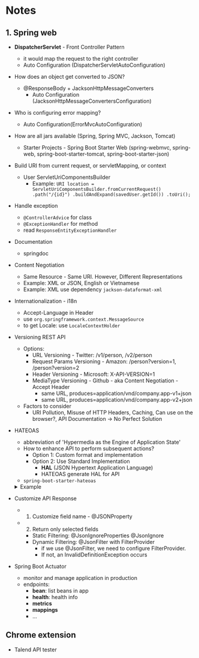 # Notes

## 1. Spring web
- **DispatcherServlet** - Front Controller Pattern
    - it would map the request to the right controller
    - Auto Configuration (DispatcherServletAutoConfiguration)

- How does an object get converted to JSON?
  - @ResponseBody + JacksonHttpMessageConverters
    - Auto Configuration (JacksonHttpMessageConvertersConfiguration)

- Who is configuring error mapping?
  - Auto Configuration(ErrorMvcAutoConfiguration)

- How are all jars available (Spring, Spring MVC, Jackson, Tomcat)
  - Starter Projects - Spring Boot Starter Web (spring-webmvc, spring-web, spring-boot-starter-tomcat, spring-boot-starter-json)

- Build URI from current request, or servletMapping, or context
  - User ServletUriComponentsBuilder
    - Example: ```URI location = ServletUriComponentsBuilder.fromCurrentRequest()
      .path("/{id}")
      .buildAndExpand(savedUser.getId())
      .toUri();```

- Handle exception
  - `@ControllerAdvice` for class
  - `@ExceptionHandler` for method
  - read `ResponseEntityExceptionHandler`

- Documentation
  - springdoc

- Content Negotiation
  - Same Resource - Same URI. However, Different Representations
  - Example: XML or JSON, English or Vietnamese
  - Example: XML use dependency `jackson-dataformat-xml`

- Internationalization - i18n
  - Accept-Language in Header
  - use `org.springframework.context.MessageSource`
  - to get Locale: use `LocaleContextHolder`

- Versioning REST API
  - Options: 
    - URL Versioning - Twitter: /v1/person, /v2/person
    - Request Params Versioning - Amazon: /person?version=1, /person?version=2
    - Header Versioning - Microsoft: X-API-VERSION=1
    - MediaType Versioning - Github - aka Content Negotiation - Accept Header
      - same URL, produces=application/vnd/company.app-v1+json
      - same URL, produces=application/vnd/company.app-v2+json
  - Factors to consider
    - URI Pollution, Misuse of HTTP Headers, Caching, Can use on the browser?, API Documentation -> No Perfect Solution

- HATEOAS
  - abbreviation of 'Hypermedia as the Engine of Application State'
  - How to enhance API to perform subsequent actions?
    - Option 1: Custom format and implementation
    - Option 2: Use Standard Implementation
      - **HAL** (JSON Hypertext Application Language)
      - HATEOAS generate HAL for API
  - `spring-boot-starter-hateoas`
  <details>
  <summary>Example</summary>
  
  ```
    EntityModel<User> entityModel = EntityModel.of(user);
    WebMvcLinkBuilder link = WebMvcLinkBuilder.linkTo(WebMvcLinkBuilder.methodOn(this.getClass()).findAllUsers());
    entityModel.add(link.withRel("all-users"));
  ```
  </details>

- Customize API Response
  - 1. Customize field name - @JSONProperty
  - 2. Return only selected fields
    - Static Filtering: @JsonIgnoreProperties @JsonIgnore
    - Dynamic Filtering: @JsonFilter with FilterProvider
      - if we use @JsonFilter, we need to configure FilterProvider. 
      - If not, an InvalidDefinitionException occurs
  
- Spring Boot Actuator
  - monitor and manage application in production
  - endpoints:
    - **bean**: list beans in app
    - **health**: health info
    - **metrics**
    - **mappings**
    - ...
## Chrome extension
- Talend API tester